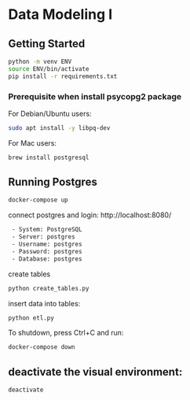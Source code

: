 # Data Modeling I

## Getting Started

```sh
python -m venv ENV
source ENV/bin/activate
pip install -r requirements.txt
```

### Prerequisite when install psycopg2 package

For Debian/Ubuntu users:

```sh
sudo apt install -y libpq-dev
```

For Mac users:

```sh
brew install postgresql
```

## Running Postgres

```sh
docker-compose up
```

connect postgres and login: http://localhost:8080/

```sh
 - System: PostgreSQL
 - Server: postgres
 - Username: postgres
 - Password: postgres
 - Database: postgres
```
create tables

```sh
python create_tables.py
```

insert data into tables:

```sh
python etl.py
```

To shutdown, press Ctrl+C and run:

```sh
docker-compose down
```

## deactivate the visual environment:
```sh
deactivate
```
